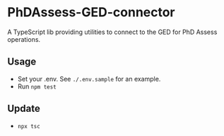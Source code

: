 # PhDAssess-GED-connector

A TypeScript lib providing utilities to connect to the GED for PhD Assess operations.

## Usage

- Set your .env. See `./.env.sample` for an example.
- Run `npm test`

## Update

- `npx tsc`
